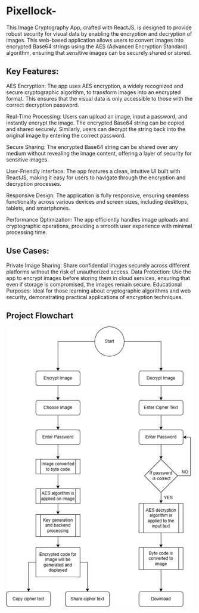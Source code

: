 # Pixellock-
This Image Cryptography App, crafted with ReactJS, is designed to provide robust security for visual data by enabling the encryption and decryption of images. This web-based application allows users to convert images into encrypted Base64 strings using the AES (Advanced Encryption Standard) algorithm, ensuring that sensitive images can be securely shared or stored.

## Key Features:
AES Encryption: The app uses AES encryption, a widely recognized and secure cryptographic algorithm, to transform images into an encrypted format. This ensures that the visual data is only accessible to those with the correct decryption password.

Real-Time Processing: Users can upload an image, input a password, and instantly encrypt the image. The encrypted Base64 string can be copied and shared securely. Similarly, users can decrypt the string back into the original image by entering the correct password.

Secure Sharing: The encrypted Base64 string can be shared over any medium without revealing the image content, offering a layer of security for sensitive images.

User-Friendly Interface: The app features a clean, intuitive UI built with ReactJS, making it easy for users to navigate through the encryption and decryption processes.

Responsive Design: The application is fully responsive, ensuring seamless functionality across various devices and screen sizes, including desktops, tablets, and smartphones.

Performance Optimization: The app efficiently handles image uploads and cryptographic operations, providing a smooth user experience with minimal processing time.

## Use Cases:
Private Image Sharing: Share confidential images securely across different platforms without the risk of unauthorized access.
Data Protection: Use the app to encrypt images before storing them in cloud services, ensuring that even if storage is compromised, the images remain secure.
Educational Purposes: Ideal for those learning about cryptographic algorithms and web security, demonstrating practical applications of encryption techniques.

## Project Flowchart
![Flowchart](Asset/Pixelflow.drawio.png)
